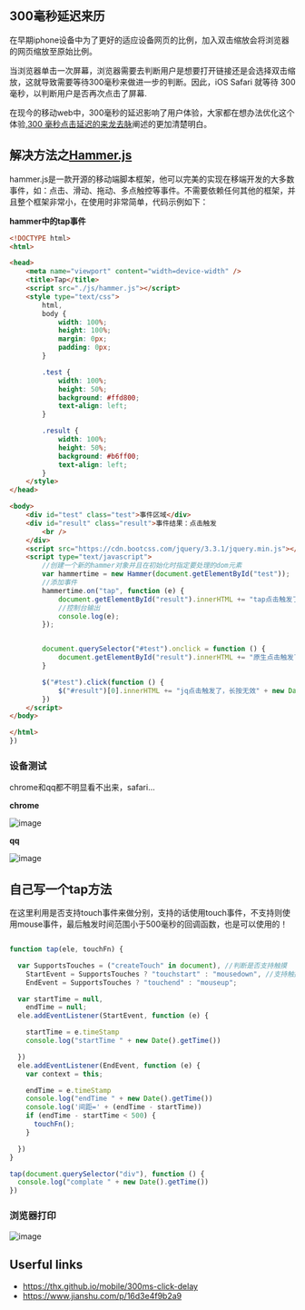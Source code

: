 ## 300毫秒延迟来历
在早期iphone设备中为了更好的适应设备网页的比例，加入双击缩放会将浏览器的网页缩放至原始比例。

当浏览器单击一次屏幕，浏览器需要去判断用户是想要打开链接还是会选择双击缩放，这就导致需要等待300毫秒来做进一步的判断。因此，iOS Safari 就等待 300 毫秒，以判断用户是否再次点击了屏幕.

在现今的移动web中，300毫秒的延迟影响了用户体验，大家都在想办法优化这个体验,[300 毫秒点击延迟的来龙去脉](https://thx.github.io/mobile/300ms-click-delay)阐述的更加清楚明白。


## 解决方法之[Hammer.js](https://github.com/hammerjs/hammer.js)

hammer.js是一款开源的移动端脚本框架，他可以完美的实现在移端开发的大多数事件，如：点击、滑动、拖动、多点触控等事件。不需要依赖任何其他的框架，并且整个框架非常小，在使用时非常简单，代码示例如下：

**hammer中的tap事件**

````html
<!DOCTYPE html>
<html>

<head>
    <meta name="viewport" content="width=device-width" />
    <title>Tap</title>
    <script src="./js/hammer.js"></script>
    <style type="text/css">
        html,
        body {
            width: 100%;
            height: 100%;
            margin: 0px;
            padding: 0px;
        }

        .test {
            width: 100%;
            height: 50%;
            background: #ffd800;
            text-align: left;
        }

        .result {
            width: 100%;
            height: 50%;
            background: #b6ff00;
            text-align: left;
        }
    </style>
</head>

<body>
    <div id="test" class="test">事件区域</div>
    <div id="result" class="result">事件结果：点击触发
        <br />
    </div>
    <script src="https://cdn.bootcss.com/jquery/3.3.1/jquery.min.js"></script>
    <script type="text/javascript">
        //创建一个新的hammer对象并且在初始化时指定要处理的dom元素
        var hammertime = new Hammer(document.getElementById("test"));
        //添加事件
        hammertime.on("tap", function (e) {
            document.getElementById("result").innerHTML += "tap点击触发了，长按无效" + new Date().getTime() + "<br />";
            //控制台输出
            console.log(e);
        });


        document.querySelector("#test").onclick = function () {
            document.getElementById("result").innerHTML += "原生点击触发了，长按无效" + new Date().getTime() + "<br />";
        }

        $("#test").click(function () {
            $("#result")[0].innerHTML += "jq点击触发了，长按无效" + new Date().getTime() + "<br />";
        })
    </script>
</body>

</html>
})


````

###  设备测试


chrome和qq都不明显看不出来，safari...

**chrome**

![image](https://xiaoyueyue165.github.io/static/blog/tap/chrome.png)

**qq**

![image](https://xiaoyueyue165.github.io/static/blog/tap/qq.png)


## 自己写一个tap方法
在这里利用是否支持touch事件来做分别，支持的话使用touch事件，不支持则使用mouse事件，最后触发时间范围小于500毫秒的回调函数，也是可以使用的！
````js

function tap(ele, touchFn) {

  var SupportsTouches = ("createTouch" in document), //判断是否支持触摸
    StartEvent = SupportsTouches ? "touchstart" : "mousedown", //支持触摸式使用相应的事件替代
    EndEvent = SupportsTouches ? "touchend" : "mouseup";

  var startTime = null,
    endTime = null;
  ele.addEventListener(StartEvent, function (e) {

    startTime = e.timeStamp
    console.log("startTime " + new Date().getTime())

  })
  ele.addEventListener(EndEvent, function (e) {
    var context = this;

    endTime = e.timeStamp
    console.log("endTime " + new Date().getTime())
    console.log('间距=' + (endTime - startTime))
    if (endTime - startTime < 500) {
      touchFn();
    }

  })
}

tap(document.querySelector("div"), function () {
  console.log("complate " + new Date().getTime())
})

````

### 浏览器打印
![image](https://xiaoyueyue165.github.io/static/blog/tap/makeTap.png)

## Userful links
- https://thx.github.io/mobile/300ms-click-delay
- https://www.jianshu.com/p/16d3e4f9b2a9